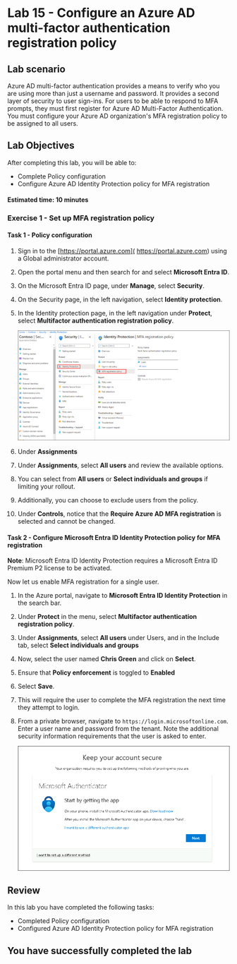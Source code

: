 
# Lab 15 - Configure an Azure AD multi-factor authentication registration policy

## Lab scenario

Azure AD multi-factor authentication provides a means to verify who you are using more than just a username and password. It provides a second layer of security to user sign-ins. For users to be able to respond to MFA prompts, they must first register for Azure AD Multi-Factor Authentication. You must configure your Azure AD organization's MFA registration policy to be assigned to all users.

## Lab Objectives

After completing this lab, you will be able to:
- Complete Policy configuration
- Configure Azure AD Identity Protection policy for MFA registration

#### Estimated time: 10 minutes

### Exercise 1 - Set up MFA registration policy

#### Task 1 - Policy configuration

1. Sign in to the [https://portal.azure.com]( https://portal.azure.com) using a Global administrator account.

2. Open the portal menu and then search for and select **Microsoft Entra ID**.

3. On the  Microsoft Entra ID page, under **Manage**, select **Security**.

4. On the Security page, in the left navigation, select **Identity protection**.

5. In the Identity protection page, in the left navigation under **Protect**, select **Multifactor authentication registration policy**.

    ![Screen image displaying the MFA registration policy page with browsing path highlighted](./media/policy23.png)

6. Under **Assignments**

7. Under **Assignments**, select **All users** and review the available options.

8. You can select from **All users** or **Select individuals and groups** if limiting your rollout.

9. Additionally, you can choose to exclude users from the policy.

10. Under **Controls**, notice that the **Require Azure AD MFA registration** is selected and cannot be changed.


#### Task 2 - Configure Microsoft Entra ID Identity Protection policy for MFA registration

**Note**: Microsoft Entra ID Identity Protection requires a Microsoft Entra ID Premium P2 license to be activated. 

Now let us enable MFA registration for a single user.

1. In the Azure portal, navigate to **Microsoft Entra ID Identity Protection** in the search bar.

1. Under **Protect** in the menu, select **Multifactor authentication registration policy**.

1. Under **Assignments**, select **All users** under Users, and in the Include tab, select **Select individuals and groups**

1. Now, select the user named **Chris Green** and click on **Select**.

1. Ensure that  **Policy enforcement** is toggled to **Enabled** 

1. Select **Save**.

1. This will require the user to complete the MFA registration the next time they attempt to login.

1. From a private browser, navigate to `https://login.microsoftonline.com`. Enter a user name and password from the tenant.  Note the additional security information requirements that the user is asked to enter.

    ![Screenshot showing the complete Add Policy dialog](./media/mfa.png)

## Review

In this lab you have completed the following tasks:
- Completed Policy configuration
- Configured Azure AD Identity Protection policy for MFA registration

## You have successfully completed the lab


